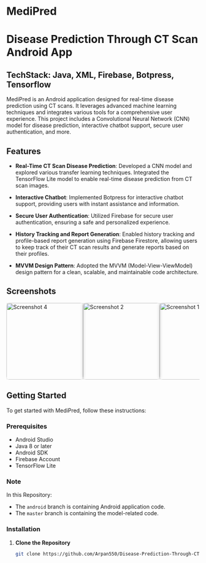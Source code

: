 # MediPred 
# Disease Prediction Through CT Scan Android App
## TechStack: Java, XML, Firebase, Botpress, Tensorflow

MediPred is an Android application designed for real-time disease prediction using CT scans. It leverages advanced machine learning techniques and integrates various tools for a comprehensive user experience. This project includes a Convolutional Neural Network (CNN) model for disease prediction, interactive chatbot support, secure user authentication, and more.

## Features

- **Real-Time CT Scan Disease Prediction**: Developed a CNN model and explored various transfer learning techniques. Integrated the TensorFlow Lite model to enable real-time disease prediction from CT scan images.
  
- **Interactive Chatbot**: Implemented Botpress for interactive chatbot support, providing users with instant assistance and information.

- **Secure User Authentication**: Utilized Firebase for secure user authentication, ensuring a safe and personalized experience.

- **History Tracking and Report Generation**: Enabled history tracking and profile-based report generation using Firebase Firestore, allowing users to keep track of their CT scan results and generate reports based on their profiles.

- **MVVM Design Pattern**: Adopted the MVVM (Model-View-ViewModel) design pattern for a clean, scalable, and maintainable code architecture.

## Screenshots
<div style="display: flex; justify-content: space-around; flex-wrap: nowrap; overflow-x: auto;">
    <img src="https://github.com/user-attachments/assets/d5232d0f-b8a1-49bc-838b-ea0f7bce02ea" alt="Screenshot 4" width="200" style="border-radius: 8px; box-shadow: 0px 0px 10px 0px rgba(0,0,0,0.2);"/>
    <img src="https://github.com/user-attachments/assets/05c952a1-c7d5-4792-8a84-b2a4b7b927d2" alt="Screenshot 2" width="200" style="border-radius: 8px; box-shadow: 0px 0px 10px 0px rgba(0,0,0,0.2);"/>
    <img src="https://github.com/user-attachments/assets/79549276-a1ef-44ce-87f9-5cfa8723a37d" alt="Screenshot 14" width="200" style="border-radius: 8px; box-shadow: 0px 0px 10px 0px rgba(0,0,0,0.2);"/>
    <img src="https://github.com/user-attachments/assets/fd24231e-e160-402d-98f4-06b669836eae" alt="Screenshot 10" width="200" style="border-radius: 8px; box-shadow: 0px 0px 10px 0px rgba(0,0,0,0.2);"/>
    <img src="https://github.com/user-attachments/assets/e7b2ab02-be6c-45fb-98bb-46f16e463e1b" alt="Screenshot 14" width="200" style="border-radius: 8px; box-shadow: 0px 0px 10px 0px rgba(0,0,0,0.2);"/>
    <img src="https://github.com/user-attachments/assets/c5ab8d9b-4e04-431e-b53f-3454af12ca84" alt="Screenshot 10" width="200" style="border-radius: 8px; box-shadow: 0px 0px 10px 0px rgba(0,0,0,0.2);"/>
    <img src="https://github.com/user-attachments/assets/66096e5d-e95a-4a95-a270-4a3074fd7ce5" alt="Screenshot 12" width="200" style="border-radius: 8px; box-shadow: 0px 0px 10px 0px rgba(0,0,0,0.2);"/>
    <img src="https://github.com/user-attachments/assets/14f1cd78-8145-496b-a175-f4b92eb90f70" alt="Screenshot 12" width="200" style="border-radius: 8px; box-shadow: 0px 0px 10px 0px rgba(0,0,0,0.2);"/>
    <img src="https://github.com/user-attachments/assets/b5c1606b-1d25-440c-946a-7eab01ff5646" alt="Screenshot 5" width="200" style="border-radius: 8px; box-shadow: 0px 0px 10px 0px rgba(0,0,0,0.2);"/>
    <img src="https://github.com/user-attachments/assets/92b615fb-9777-4e66-ad87-c66a9d924ea8" alt="Screenshot 1" width="200" style="border-radius: 8px; box-shadow: 0px 0px 10px 0px rgba(0,0,0,0.2);"/>
</div>

## Getting Started

To get started with MediPred, follow these instructions:

### Prerequisites

- Android Studio
- Java 8 or later
- Android SDK
- Firebase Account
- TensorFlow Lite

### Note

In this Repository:
- The `android` branch is containing Android application code.
- The `master` branch is containing the model-related code.


### Installation

1. **Clone the Repository**

   ```bash
   git clone https://github.com/Arpan550/Disease-Prediction-Through-CT-Scan-Images.git
